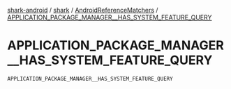 [shark-android](../../index.md) / [shark](../index.md) / [AndroidReferenceMatchers](index.md) / [APPLICATION_PACKAGE_MANAGER__HAS_SYSTEM_FEATURE_QUERY](./-a-p-p-l-i-c-a-t-i-o-n_-p-a-c-k-a-g-e_-m-a-n-a-g-e-r__-h-a-s_-s-y-s-t-e-m_-f-e-a-t-u-r-e_-q-u-e-r-y.md)

# APPLICATION_PACKAGE_MANAGER__HAS_SYSTEM_FEATURE_QUERY

`APPLICATION_PACKAGE_MANAGER__HAS_SYSTEM_FEATURE_QUERY`